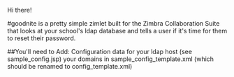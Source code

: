 Hi there!

#goodnite
is a pretty simple zimlet built for the Zimbra Collaboration Suite that looks at your school's ldap database and tells a user if it's time for them to reset their password.

##You'll need to Add:
  Configuration data for your ldap host (see sample_config.jsp)
  your domains in sample_config_template.xml (which should be renamed to config_template.xml)
